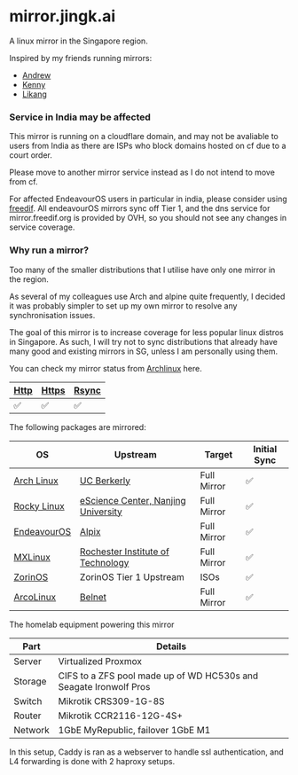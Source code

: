 
# mirror.jingk.ai

A linux mirror in the Singapore region.

Inspired by my friends running mirrors:
- [Andrew](https://mirror.0x.sg) 
- [Kenny](https://mirror.aktkn.sg) 
- [Likang](https://mirror.kst.asia/)

### Service in India may be affected

This mirror is running on a cloudflare domain, and may not be avaliable to users from India as there are ISPs who block domains hosted on cf due to a court order.

Please move to another mirror service instead as I do not intend to move from cf.

For affected EndeavourOS users in particular in india, please consider using [freedif](mirror.freedif.org). All endeavourOS mirrors sync off Tier 1, and the dns service for mirror.freedif.org is provided by OVH, so you should not see any changes in service coverage.


### Why run a mirror?

Too many of the smaller distributions that I utilise have only one mirror in the region. 

As several of my colleagues use Arch and alpine quite frequently, I decided it was probably simpler to set up my own mirror to resolve any synchronisation issues.

The goal of this mirror is to increase coverage for less popular linux distros in Singapore. As such, I will try not to sync distributions that already have many good and existing mirrors in SG, unless I am personally using them.

You can check my mirror status from [Archlinux](https://archlinux.org/mirrors/jingk.ai/) here.

| [Http](http://mirror.jingk.ai)  | [Https](https://mirror.jingk.ai) | [Rsync](rsync://mirror.jingk.ai) |
| ------------- | ------------- | ------------- | 
| :white_check_mark:	 | :white_check_mark:	 | :white_check_mark: | 

The following packages are mirrored:

| OS  | Upstream |  Target  |   Initial Sync  | 
| ------------- | ------------- |  ------------- |  ------------- | 
| [Arch Linux](https://archlinux.org) | [UC Berkerly](https://archlinux.org/mirrors/ocf.berkeley.edu/) |  Full Mirror | ✅ |
| [Rocky Linux](https://rockylinux.org) | [eScience Center, Nanjing University](https://mirrors.nju.edu.cn/rocky) | Full Mirror | ✅ | 
| [EndeavourOS](https://endeavouros.com) | [Alpix](https://mirror.alpix.eu/endeavouros/) | Full Mirror | ✅ | 
| [MXLinux](https://mxlinux.org/) | [Rochester Institute of Technology](https://mirrors.rit.edu/mxlinux/) | Full Mirror | ✅ | 
| [ZorinOS](https://zorin.com/os/) | ZorinOS Tier 1 Upstream | ISOs | ✅ |
| [ArcoLinux](https://archolinux.com) | [Belnet](ftp://ftp.belnet.be ) | Full Mirror | ✅ | 

The homelab equipment powering this mirror

| Part  | Details | 
| ------------- | ------------- | 
| Server | Virtualized Proxmox | 
| Storage | CIFS to a ZFS pool made up of WD HC530s and Seagate Ironwolf Pros | 
| Switch | Mikrotik CRS309-1G-8S | Brocade ICX6450-24P | 
| Router | Mikrotik CCR2116-12G-4S+ | 
| Network | 1GbE MyRepublic, failover 1GbE M1 | 

In this setup, Caddy is ran as a webserver to handle ssl authentication, and L4 forwarding is done with 2 haproxy setups.
